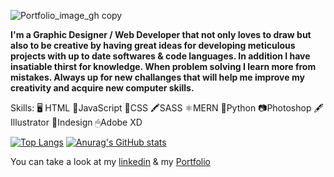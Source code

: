 ![Portfolio_image_gh copy](https://user-images.githubusercontent.com/57510946/118076796-7bd5f900-b378-11eb-826c-ade921b307f5.jpg)

**I'm a Graphic Designer / Web Developer that not only loves to draw but also to be creative by having great ideas for developing meticulous projects with up to date softwares & code languages.
In addition I have insatiable thirst for knowledge. When problem solving I learn more from mistakes. Always up for new challanges that will help me improve my creativity and acquire new computer skills.**

Skills:
  🖥 HTML   📝JavaScript   📘CSS   🖍SASS   ⚛MERN   🐍Python   📷Photoshop   🖋Illustrator   🧾Indesign   🖱Adobe XD

[![Top Langs](https://github-readme-stats.vercel.app/api/top-langs/?username=Reynaldo-AlvarezJr&layout=compact)](https://github.com/anuraghazra/github-readme-stats)
[![Anurag's GitHub stats](https://github-readme-stats.vercel.app/api?username=Reynaldo-AlvarezJr)](https://github.com/anuraghazra/github-readme-stats)

You can take a look at my [linkedin](https://www.linkedin.com/in/reynaldoalvarezjr/) & my [Portfolio](http://Reynaldo-AlvarezJr-app.netlify.app)






<!--
**Reynaldo-AlvarezJr/Reynaldo-AlvarezJr** is a ✨ _special_ ✨ repository because its `README.md` (this file) appears on your GitHub profile.

Here are some ideas to get you started:

- 🔭 I’m currently working on ...
- 🌱 I’m currently learning ...
- 👯 I’m looking to collaborate on ...
- 🤔 I’m looking for help with ...
- 💬 Ask me about ...
- 📫 How to reach me: ...
- 😄 Pronouns: ...
- ⚡ Fun fact: ...
-->
